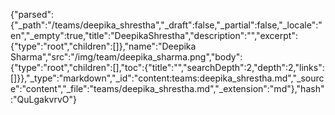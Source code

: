 {"parsed":{"_path":"/teams/deepika_shrestha","_draft":false,"_partial":false,"_locale":"en","_empty":true,"title":"DeepikaShrestha","description":"","excerpt":{"type":"root","children":[]},"name":"Deepika Sharma","src":"/img/team/deepika_sharma.png","body":{"type":"root","children":[],"toc":{"title":"","searchDepth":2,"depth":2,"links":[]}},"_type":"markdown","_id":"content:teams:deepika_shrestha.md","_source":"content","_file":"teams/deepika_shrestha.md","_extension":"md"},"hash":"QuLgakvrvO"}